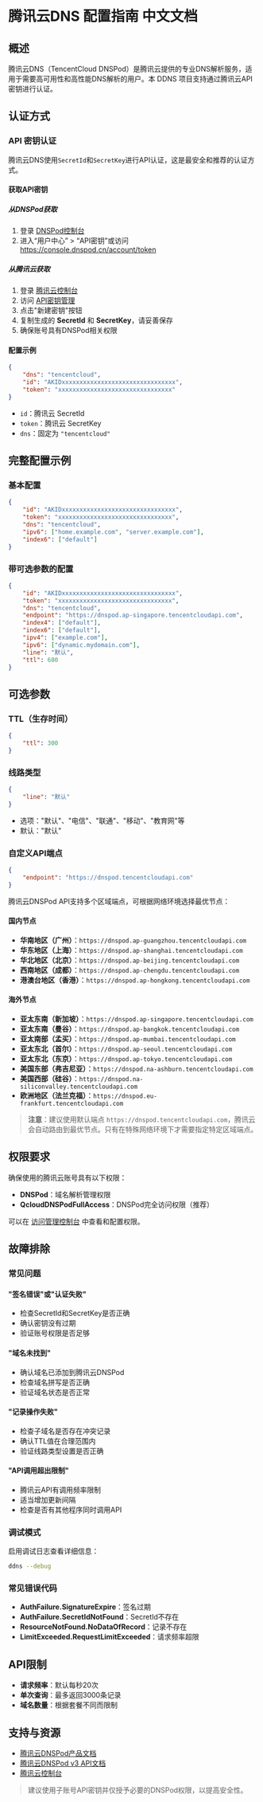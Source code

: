 # 腾讯云DNS 配置指南 中文文档

## 概述

腾讯云DNS（TencentCloud DNSPod）是腾讯云提供的专业DNS解析服务，适用于需要高可用性和高性能DNS解析的用户。本 DDNS 项目支持通过腾讯云API密钥进行认证。

## 认证方式

### API 密钥认证

腾讯云DNS使用`SecretId`和`SecretKey`进行API认证，这是最安全和推荐的认证方式。

#### 获取API密钥

##### 从DNSPod获取

1. 登录 [DNSPod控制台](https://console.dnspod.cn/)
2. 进入“用户中心” > “API密钥”或访问 <https://console.dnspod.cn/account/token>

##### 从腾讯云获取

1. 登录 [腾讯云控制台](https://console.cloud.tencent.com/)
2. 访问 [API密钥管理](https://console.cloud.tencent.com/cam/capi)
3. 点击"新建密钥"按钮
4. 复制生成的 **SecretId** 和 **SecretKey**，请妥善保存
5. 确保账号具有DNSPod相关权限

#### 配置示例

```json
{
    "dns": "tencentcloud",
    "id": "AKIDxxxxxxxxxxxxxxxxxxxxxxxxxxxxxxxx",
    "token": "xxxxxxxxxxxxxxxxxxxxxxxxxxxxxxxx"
}
```

- `id`：腾讯云 SecretId
- `token`：腾讯云 SecretKey
- `dns`：固定为 `"tencentcloud"`

## 完整配置示例

### 基本配置

```json
{
    "id": "AKIDxxxxxxxxxxxxxxxxxxxxxxxxxxxxxxxx",
    "token": "xxxxxxxxxxxxxxxxxxxxxxxxxxxxxxxx",
    "dns": "tencentcloud",
    "ipv6": ["home.example.com", "server.example.com"],
    "index6": ["default"]
}
```

### 带可选参数的配置

```json
{
    "id": "AKIDxxxxxxxxxxxxxxxxxxxxxxxxxxxxxxxx",
    "token": "xxxxxxxxxxxxxxxxxxxxxxxxxxxxxxxx",
    "dns": "tencentcloud",
    "endpoint": "https://dnspod.ap-singapore.tencentcloudapi.com",
    "index4": ["default"],
    "index6": ["default"],
    "ipv4": ["example.com"],
    "ipv6": ["dynamic.mydomain.com"],
    "line": "默认",
    "ttl": 600
}
```

## 可选参数

### TTL（生存时间）

```json
{
    "ttl": 300
}
```

### 线路类型

```json
{
    "line": "默认"
}
```

- 选项："默认"、"电信"、"联通"、"移动"、"教育网"等
- 默认："默认"

### 自定义API端点

```json
{
    "endpoint": "https://dnspod.tencentcloudapi.com"
}
```

腾讯云DNSPod API支持多个区域端点，可根据网络环境选择最优节点：

#### 国内节点

- **华南地区（广州）**：`https://dnspod.ap-guangzhou.tencentcloudapi.com`
- **华东地区（上海）**：`https://dnspod.ap-shanghai.tencentcloudapi.com`
- **华北地区（北京）**：`https://dnspod.ap-beijing.tencentcloudapi.com`
- **西南地区（成都）**：`https://dnspod.ap-chengdu.tencentcloudapi.com`
- **港澳台地区（香港）**：`https://dnspod.ap-hongkong.tencentcloudapi.com`

#### 海外节点

- **亚太东南（新加坡）**：`https://dnspod.ap-singapore.tencentcloudapi.com`
- **亚太东南（曼谷）**：`https://dnspod.ap-bangkok.tencentcloudapi.com`
- **亚太南部（孟买）**：`https://dnspod.ap-mumbai.tencentcloudapi.com`
- **亚太东北（首尔）**：`https://dnspod.ap-seoul.tencentcloudapi.com`
- **亚太东北（东京）**：`https://dnspod.ap-tokyo.tencentcloudapi.com`
- **美国东部（弗吉尼亚）**：`https://dnspod.na-ashburn.tencentcloudapi.com`
- **美国西部（硅谷）**：`https://dnspod.na-siliconvalley.tencentcloudapi.com`
- **欧洲地区（法兰克福）**：`https://dnspod.eu-frankfurt.tencentcloudapi.com`

> **注意**：建议使用默认端点 `https://dnspod.tencentcloudapi.com`，腾讯云会自动路由到最优节点。只有在特殊网络环境下才需要指定特定区域端点。

## 权限要求

确保使用的腾讯云账号具有以下权限：

- **DNSPod**：域名解析管理权限
- **QcloudDNSPodFullAccess**：DNSPod完全访问权限（推荐）

可以在 [访问管理控制台](https://console.cloud.tencent.com/cam/policy) 中查看和配置权限。

## 故障排除

### 常见问题

#### "签名错误"或"认证失败"

- 检查SecretId和SecretKey是否正确
- 确认密钥没有过期
- 验证账号权限是否足够

#### "域名未找到"

- 确认域名已添加到腾讯云DNSPod
- 检查域名拼写是否正确
- 验证域名状态是否正常

#### "记录操作失败"

- 检查子域名是否存在冲突记录
- 确认TTL值在合理范围内
- 验证线路类型设置是否正确

#### "API调用超出限制"

- 腾讯云API有调用频率限制
- 适当增加更新间隔
- 检查是否有其他程序同时调用API

### 调试模式

启用调试日志查看详细信息：

```sh
ddns --debug
```

### 常见错误代码

- **AuthFailure.SignatureExpire**：签名过期
- **AuthFailure.SecretIdNotFound**：SecretId不存在
- **ResourceNotFound.NoDataOfRecord**：记录不存在
- **LimitExceeded.RequestLimitExceeded**：请求频率超限

## API限制

- **请求频率**：默认每秒20次
- **单次查询**：最多返回3000条记录
- **域名数量**：根据套餐不同而限制

## 支持与资源

- [腾讯云DNSPod产品文档](https://cloud.tencent.com/document/product/1427)
- [腾讯云DNSPod v3 API文档](https://cloud.tencent.com/document/api/1427)
- [腾讯云控制台](https://console.cloud.tencent.com/dnspod)

> 建议使用子账号API密钥并仅授予必要的DNSPod权限，以提高安全性。
